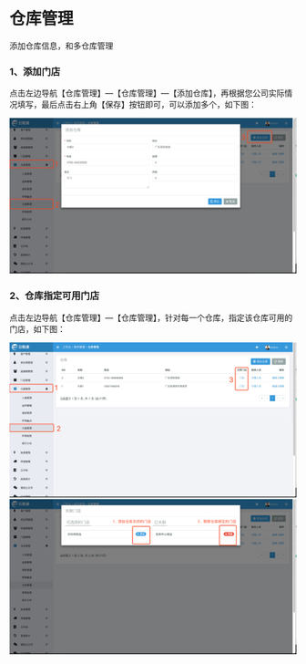 # 仓库管理

添加仓库信息，和多仓库管理

### 1、添加门店

点击左边导航【仓库管理】—【仓库管理】—【添加仓库】，再根据您公司实际情况填写，最后点击右上角【保存】按钮即可，可以添加多个，如下图：

![](/assets/ckgl-ckgl-1.png)

### 2、仓库指定可用门店

点击左边导航【仓库管理】—【仓库管理】，针对每一个仓库，指定该仓库可用的门店，如下图：

![](/assets/ckgl-ckgl-md-1.png)![](/assets/ckgl-ckgl-md-2.png)


